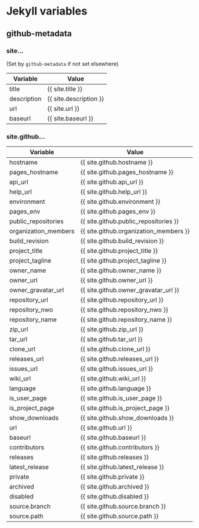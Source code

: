 # Jekyll variables

## github-metadata

### site...
(Set by `github-metadata` if not set elsewhere)

| Variable | Value |
| --- | --- |
| title | {{ site.title }} |
| description | {{ site.description }} |
| url | {{ site.url }} |
| baseurl | {{ site.baseurl }} |

### site.github...

| Variable | Value |
| --- | --- |
| hostname | {{ site.github.hostname }} |
| pages_hostname | {{ site.github.pages_hostname }} |
| api_url | {{ site.github.api_url }} |
| help_url | {{ site.github.help_url }} |
| environment | {{ site.github.environment }} |
| pages_env | {{ site.github.pages_env }} |
| public_repositories | {{ site.github.public_repositories }} |
| organization_members | {{ site.github.organization_members }} |
| build_revision | {{ site.github.build_revision }} |
| project_title | {{ site.github.project_title }} |
| project_tagline | {{ site.github.project_tagline }} |
| owner_name | {{ site.github.owner_name }} |
| owner_url | {{ site.github.owner_url }} |
| owner_gravatar_url | {{ site.github.owner_gravatar_url }} |
| repository_url | {{ site.github.repository_url }} |
| repository_nwo | {{ site.github.repository_nwo }} |
| repository_name | {{ site.github.repository_name }} |
| zip_url | {{ site.github.zip_url }} |
| tar_url | {{ site.github.tar_url }} |
| clone_url | {{ site.github.clone_url }} |
| releases_url | {{ site.github.releases_url }} |
| issues_url | {{ site.github.issues_url }} |
| wiki_url | {{ site.github.wiki_url }} |
| language | {{ site.github.language }} |
| is_user_page | {{ site.github.is_user_page }} |
| is_project_page | {{ site.github.is_project_page }} |
| show_downloads | {{ site.github.show_downloads }} |
| url | {{ site.github.url }} |
| baseurl | {{ site.github.baseurl }} |
| contributors | {{ site.github.contributors }} |
| releases | {{ site.github.releases }} |
| latest_release | {{ site.github.latest_release }} |
| private | {{ site.github.private }} |
| archived | {{ site.github.archived }} |
| disabled | {{ site.github.disabled }} |
| source.branch | {{ site.github.source.branch }} |
| source.path | {{ site.github.source.path }} |